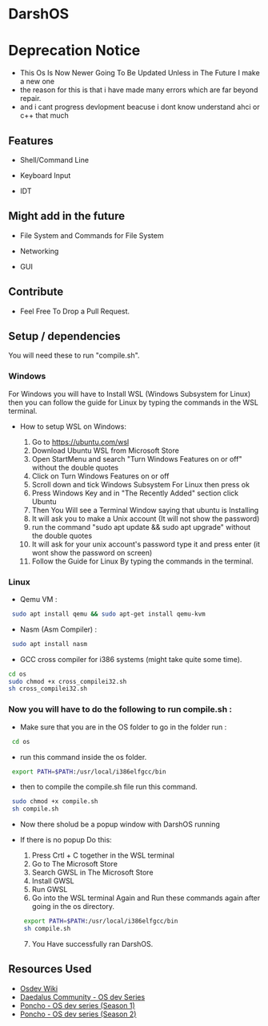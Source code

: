 
# DarshOS

# Deprecation Notice
- This Os Is Now Newer Going To Be Updated Unless in The Future I make a new one
- the reason for this is that i have made many errors which are far beyond repair.
- and i cant progress devlopment beacuse i dont know understand ahci or c++ that much

## Features

- Shell/Command Line 

- Keyboard Input

- IDT
## Might add in the future
 
 - File System and Commands for File  System

 - Networking
 
 - GUI


## Contribute
- Feel Free To Drop a Pull Request.

## Setup / dependencies 
You will need these to run "compile.sh".

### Windows
For Windows you will have to Install WSL (Windows Subsystem for Linux) then you can follow the guide for Linux by typing the commands in the WSL terminal.

- How to setup WSL on Windows:

    1. Go to https://ubuntu.com/wsl
    2. Download Ubuntu WSL from Microsoft Store
    3. Open StartMenu and search "Turn Windows Features on or off" without the double quotes
    4. Click on Turn Windows Features on or off
    5. Scroll down and tick Windows Subsystem For Linux then press ok
    6. Press Windows Key and in "The Recently Added" section click Ubuntu
    7. Then You Will see a Terminal Window saying that ubuntu is Installing
    8. It will ask you to make a Unix account (It will not show the password)
    9. run the command "sudo apt update && sudo apt upgrade" without the double quotes
    10. It will ask for your unix account's password type it and press enter (it wont show the password on screen)
    11. Follow the Guide for Linux By typing the commands in the terminal.

### Linux

- Qemu VM : 
```bash
 sudo apt install qemu && sudo apt-get install qemu-kvm
```
- Nasm (Asm Compiler) :
```bash
 sudo apt install nasm
```
- GCC cross compiler for i386 systems (might take quite some time).
```bash
cd os
sudo chmod +x cross_compilei32.sh
sh cross_compilei32.sh
```
### Now you will have to do the following to run compile.sh :

- Make sure that you are in the OS folder to go in the folder run :
```bash
 cd os 
```
- run this command inside the os folder.
```bash
 export PATH=$PATH:/usr/local/i386elfgcc/bin
```
- then to compile the compile.sh file run this command.
```bash
 sudo chmod +x compile.sh
 sh compile.sh
```

- Now there sholud be a popup window with DarshOS running
 
- If there is no popup Do this:

    1. Press Crtl + C together in the WSL terminal
    2. Go to The Microsoft Store
    3. Search GWSL in The Microsoft Store
    4. Install GWSL
    5. Run GWSL
    6. Go into the WSL terminal Again and Run these commands again after going in the os directory.
    ```bash
     export PATH=$PATH:/usr/local/i386elfgcc/bin
     sh compile.sh
    ```
    7. You Have successfully ran DarshOS.



## Resources Used
 - [Osdev Wiki](https://wiki.osdev.org/Main_Page)
 - [Daedalus Community - OS dev Series](https://www.youtube.com/watch?v=MwPjvJ9ulSc&list=PLm3B56ql_akNcvH8vvJRYOc7TbYhRs19M)
 - [Poncho - OS dev series (Season 1)](https://www.youtube.com/watch?v=7LTB4aLI7r0&list=PLxN4E629pPnKKqYsNVXpmCza8l0Jb6l8-)
  - [Poncho - OS dev series (Season 2)](https://www.youtube.com/watch?v=mpPbKEeWIHU&list=PLxN4E629pPnJxCQCLy7E0SQY_zuumOVyZ)
